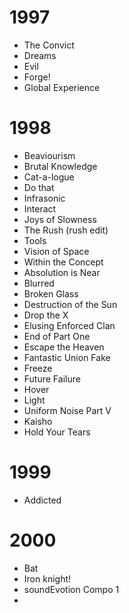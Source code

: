 # 1997
- The Convict
- Dreams
- Evil
- Forge!
- Global Experience

# 1998
- Beaviourism
- Brutal Knowledge
- Cat-a-logue
- Do that
- Infrasonic
- Interact
- Joys of Slowness
- The Rush (rush edit)
- Tools
- Vision of Space
- Within the Concept
- Absolution is Near
- Blurred
- Broken Glass
- Destruction of the Sun
- Drop the X
- Elusing Enforced Clan
- End of Part One
- Escape the Heaven
- Fantastic Union Fake
- Freeze
- Future Failure
- Hover
- Light
- Uniform Noise Part V
- Kaisho
- Hold Your Tears

# 1999
- Addicted

# 2000
- Bat
- Iron knight!
- soundEvotion Compo 1
- 
